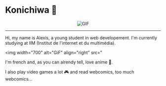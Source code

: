 # Konichiwa 👋
<div align="center">
<img alt="GIF" align="center" src="https://user-images.githubusercontent.com/90574632/133930660-b5ab697f-867f-4030-b285-2f88cf295019.gif">
</div>

***

Hi, my name is Alexis, a young student in web developement. I'm currently studying at IIM (Institut de l'internet et du multimédia).

<img width="700" alt="GiF" align="right" src="

I'm french and, as you can alrendy tell, love anime 👹.

I also play video games a lot 🎮 and read webcomics, too much webcomics...
